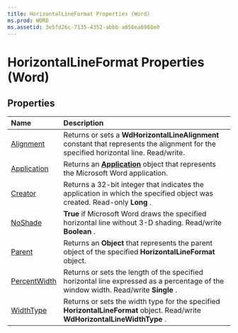 ```yaml
---
title: HorizontalLineFormat Properties (Word)
ms.prod: WORD
ms.assetid: 3e5fd26c-7135-4352-abbb-a856ea6988e0
---
```



# HorizontalLineFormat Properties (Word)

## Properties



|**Name**|**Description**|
|:-----|:-----|
|[Alignment](horizontallineformat-alignment-property-word.md)|Returns or sets a  **WdHorizontalLineAlignment** constant that represents the alignment for the specified horizontal line. Read/write.|
|[Application](horizontallineformat-application-property-word.md)|Returns an  **[Application](application-object-word.md)** object that represents the Microsoft Word application.|
|[Creator](horizontallineformat-creator-property-word.md)|Returns a 32-bit integer that indicates the application in which the specified object was created. Read-only  **Long** .|
|[NoShade](horizontallineformat-noshade-property-word.md)| **True** if Microsoft Word draws the specified horizontal line without 3-D shading. Read/write **Boolean** .|
|[Parent](horizontallineformat-parent-property-word.md)|Returns an  **Object** that represents the parent object of the specified **HorizontalLineFormat** object.|
|[PercentWidth](horizontallineformat-percentwidth-property-word.md)|Returns or sets the length of the specified horizontal line expressed as a percentage of the window width. Read/write  **Single** .|
|[WidthType](horizontallineformat-widthtype-property-word.md)|Returns or sets the width type for the specified  **HorizontalLineFormat** object. Read/write **WdHorizontalLineWidthType** .|


